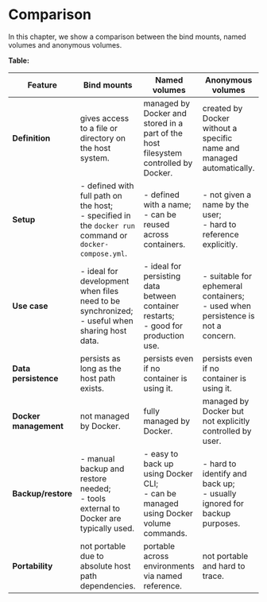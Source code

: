 # Comparison

In this chapter, we show a comparison between the bind mounts, named volumes and anonymous volumes.

**Table:**

| **Feature**           | **Bind mounts**                                                                                           | **Named volumes**                                                                     | **Anonymous volumes**                                                             |
|-----------------------|-----------------------------------------------------------------------------------------------------------|---------------------------------------------------------------------------------------|-----------------------------------------------------------------------------------|
| **Definition**        | gives access to a file or directory on the host system.                                                   | managed by Docker and stored in a part of the host filesystem controlled by Docker.   | created by Docker without a specific name and managed automatically.              |
| **Setup**             | - defined with full path on the host;<br>- specified in the `docker run` command or `docker-compose.yml`. | - defined with a name;<br>- can be reused across containers.                          | - not given a name by the user;<br>- hard to reference explicitly.                |
| **Use case**          | - ideal for development when files need to be synchronized;<br>- useful when sharing host data.           | - ideal for persisting data between container restarts;<br>- good for production use. | - suitable for ephemeral containers;<br>- used when persistence is not a concern. |
| **Data persistence**  | persists as long as the host path exists.                                                                 | persists even if no container is using it.                                            | persists even if no container is using it.                                        |
| **Docker management** | not managed by Docker.                                                                                    | fully managed by Docker.                                                              | managed by Docker but not explicitly controlled by user.                          |
| **Backup/restore**    | - manual backup and restore needed;<br>- tools external to Docker are typically used.                     | - easy to back up using Docker CLI;<br>- can be managed using Docker volume commands. | - hard to identify and back up;<br>- usually ignored for backup purposes.         |
| **Portability**       | not portable due to absolute host path dependencies.                                                      | portable across environments via named reference.                                     | not portable and hard to trace.                                                   |
